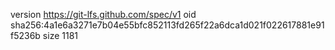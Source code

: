 version https://git-lfs.github.com/spec/v1
oid sha256:4a1e6a3271e7b04e55bfc852113fd265f22a6dca1d021f022617881e91f5236b
size 1181
